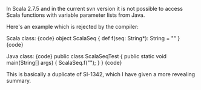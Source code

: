 In Scala 2.7.5 and in the current svn version it is not possible to access Scala functions with variable parameter lists from Java.

Here's an example which is rejected by the compiler:

Scala class:
{code}
object ScalaSeq {
  def f(seq: String*): String = ""
}
{code}

Java class:
{code}
public class ScalaSeqTest {
  public static void main(String[] args) {
    ScalaSeq.f("");
  }
}
{code}

This is basically a duplicate of SI-1342, which I have given a more revealing summary.
